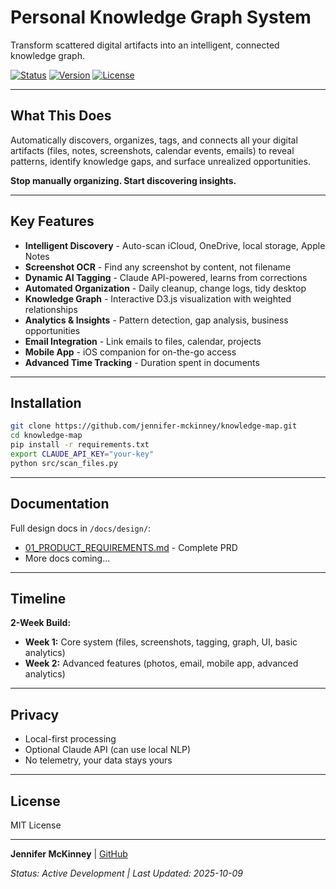 # Personal Knowledge Graph System

Transform scattered digital artifacts into an intelligent, connected knowledge graph.

[![Status](https://img.shields.io/badge/status-in%20development-yellow)]() [![Version](https://img.shields.io/badge/version-2.0-blue)]() [![License](https://img.shields.io/badge/license-MIT-green)]()

---

## What This Does

Automatically discovers, organizes, tags, and connects all your digital artifacts (files, notes, screenshots, calendar events, emails) to reveal patterns, identify knowledge gaps, and surface unrealized opportunities.

**Stop manually organizing. Start discovering insights.**

---

## Key Features

- **Intelligent Discovery** - Auto-scan iCloud, OneDrive, local storage, Apple Notes
- **Screenshot OCR** - Find any screenshot by content, not filename
- **Dynamic AI Tagging** - Claude API-powered, learns from corrections
- **Automated Organization** - Daily cleanup, change logs, tidy desktop
- **Knowledge Graph** - Interactive D3.js visualization with weighted relationships
- **Analytics & Insights** - Pattern detection, gap analysis, business opportunities
- **Email Integration** - Link emails to files, calendar, projects
- **Mobile App** - iOS companion for on-the-go access
- **Advanced Time Tracking** - Duration spent in documents

---

## Installation

```bash
git clone https://github.com/jennifer-mckinney/knowledge-map.git
cd knowledge-map
pip install -r requirements.txt
export CLAUDE_API_KEY="your-key"
python src/scan_files.py
```

---

## Documentation

Full design docs in `/docs/design/`:
- [01_PRODUCT_REQUIREMENTS.md](docs/design/01_PRODUCT_REQUIREMENTS.md) - Complete PRD
- More docs coming...

---

## Timeline

**2-Week Build:**
- **Week 1:** Core system (files, screenshots, tagging, graph, UI, basic analytics)
- **Week 2:** Advanced features (photos, email, mobile app, advanced analytics)

---

## Privacy

- Local-first processing
- Optional Claude API (can use local NLP)
- No telemetry, your data stays yours

---

## License

MIT License

---

**Jennifer McKinney** | [GitHub](https://github.com/jennifer-mckinney)

*Status: Active Development | Last Updated: 2025-10-09*
